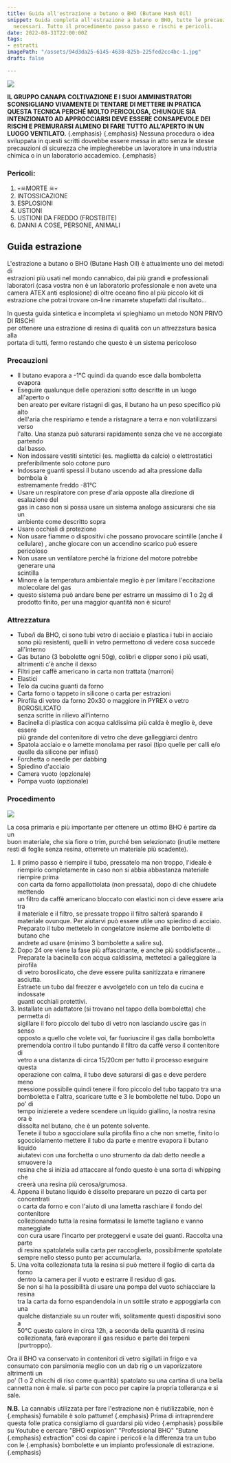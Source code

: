```yaml
---
title: Guida all'estrazione a butano o BHO (Butane Hash Oil)
snippet: Guida completa all'estrazione a butano o BHO, tutte le precauzioni e attrezzatura
  necessari. Tutto il procedimento passo passo e rischi e pericoli.
date: 2022-08-31T22:00:00Z
tags:
- estratti
imagePath: "/assets/94d3da25-6145-4638-825b-225fed2cc4bc-1.jpg"
draft: false

---
```

![](/assets/94d3da25-6145-4638-825b-225fed2cc4bc-1.jpg)

**IL GRUPPO CANAPA COLTIVAZIONE E I SUOI AMMINISTRATORI SCONSIGLIANO VIVAMENTE DI TENTARE DI METTERE IN PRATICA QUESTA TECNICA PERCHÉ MOLTO PERICOLOSA, CHIUNQUE SIA INTENZIONATO AD APPROCCIARSI DEVE ESSERE CONSAPEVOLE DEI RISCHI E PREMURARSI ALMENO DI FARE TUTTO ALL'APERTO IN UN LUOGO VENTILATO.**   {.emphasis}
   {.emphasis}
Nessuna procedura o idea sviluppata in questi scritti dovrebbe essere messa in atto senza le stesse precauzioni di sicurezza che impiegherebbe un lavoratore in una industria chimica o in un laboratorio accademico. {.emphasis}

### Pericoli:

1. 💀☠MORTE ☠💀
2. INTOSSICAZIONE
3. ESPLOSIONI
4. USTIONI
5. USTIONI DA FREDDO (FROSTBITE)
6. DANNI A COSE, PERSONE, ANIMALI

## Guida estrazione

L'estrazione a butano o BHO (Butane Hash Oil) è attualmente uno dei metodi di  
estrazioni più usati nel mondo cannabico, dai più grandi e professionali  
laboratori (casa vostra non è un laboratorio professionale e non avete una  
camera ATEX anti esplosione) di oltre oceano fino al più piccolo kit di  
estrazione che potrai trovare on-line rimarrete stupefatti dal risultato...

In questa guida sintetica e incompleta vi spieghiamo un metodo NON PRIVO DI RISCHI  
per ottenere una estrazione di resina di qualità con un attrezzatura basica alla  
portata di tutti, fermo restando che questo è un sistema pericoloso

### Precauzioni

* Il butano evapora a -1°C quindi da quando esce dalla bomboletta evapora
* Eseguire qualunque delle operazioni sotto descritte in un luogo all'aperto o  
  ben areato per evitare ristagni di gas, il butano ha un peso specifico più alto  
  dell'aria che respiriamo e tende a ristagnare a terra e non volatilizzarsi verso  
  l'alto. Una stanza può saturarsi rapidamente senza che ve ne accorgiate partendo  
  dal basso.
* Non indossare vestiti sintetici (es. maglietta da calcio) o elettrostatici preferibilmente solo cotone puro
* Indossare guanti spessi il butano uscendo ad alta pressione dalla bombola è  
  estremamente freddo -81°C
* Usare un respiratore con prese d'aria opposte alla direzione di esalazione del  
  gas in caso non si possa usare un sistema analogo assicurarsi che sia un  
  ambiente come descritto sopra
* Usare occhiali di protezione
* Non usare fiamme o dispositivi che possano provocare scintille (anche il  
  cellulare) , anche giocare con un accendino scarico può essere pericoloso
* Non usare un ventilatore perché la frizione del motore potrebbe generare una  
  scintilla
* Minore è la temperatura ambientale meglio è per limitare l'eccitazione  
  molecolare del gas
* questo sistema può andare bene per estrarre un massimo di 1 o 2g di prodotto finito, per una maggior quantità non è sicuro!

### Attrezzatura

* Tubo/i da BHO, ci sono tubi vetro di acciaio e plastica i tubi in acciaio  
  sono più resistenti, quelli in vetro permettono di vedere cosa succede  
  all'interno
* Gas butano (3 bobolette ogni 50g), colibrì e clipper sono i più usati,  
  altrimenti c'è anche il dexso
* Filtri per caffè americano in carta non trattata (marroni)
* Elastici
* Telo da cucina guanti da forno
* Carta forno o tappeto in silicone o carta per estrazioni
* Pirofila di vetro da forno 20x30 o maggiore in PYREX o vetro BOROSILICATO  
  senza scritte in rilievo all'interno
* Bacinella di plastica con acqua caldissima più calda è meglio è, deve essere  
  più grande del contenitore di vetro che deve galleggiarci dentro
* Spatola acciaio e o lamette monolama per rasoi (tipo quelle per calli e/o  
  quelle da silicone per infissi)
* Forchetta o needle per dabbing
* Spiedino d'acciaio
* Camera vuoto (opzionale)
* Pompa vuoto (opzionale)

### Procedimento

![](/assets/ed5c5008-fe13-46b5-a4ac-9d21437c52c8.jpeg)

La cosa primaria e più importante per ottenere un ottimo BHO è partire da un  
buon materiale, che sia fiore o trim, purché ben selezionato (inutile mettere  
resti di foglie senza resina, otterrete un materiale più scadente).

1. Il primo passo è riempire il tubo, pressatelo ma non troppo, l'ideale è  
   riempirlo completamente in caso non si abbia abbastanza materiale riempire prima  
   con carta da forno appallottolata (non pressata), dopo di che chiudete mettendo  
   un filtro da caffè americano bloccato con elastici non ci deve essere aria tra  
   il materiale e il filtro, se pressate troppo il filtro salterà sparando il  
   materiale ovunque. Per aiutarvi può essere utile uno spiedino di acciaio.  
   Preparato il tubo mettetelo in congelatore insieme alle bombolette di butano che  
   andrete ad usare (minimo 3 bombolette a salire su).
2. Dopo 24 ore viene la fase più affascinante, e anche più soddisfacente...  
   Preparate la bacinella con acqua caldissima, metteteci a galleggiare la pirofila  
   di vetro borosilicato, che deve essere pulita sanitizzata e rimanere asciutta.  
   Estraete un tubo dal freezer e avvolgetelo con un telo da cucina e indossate  
   guanti occhiali protettivi.
3. Installate un adattatore (si trovano nel tappo della bomboletta) che permetta di  
   sigillare il foro piccolo del tubo di vetro non lasciando uscire gas in senso  
   opposto a quello che volete voi, far fuoriuscire il gas dalla bomboletta  
   premendola contro il tubo puntando il filtro da caffè verso il contenitore di  
   vetro a una distanza di circa 15/20cm per tutto il processo eseguire questa  
   operazione con calma, il tubo deve saturarsi di gas e deve perdere meno  
   pressione possibile quindi tenere il foro piccolo del tubo tappato tra una  
   bomboletta e l'altra, scaricare tutte e 3 le bombolette nel tubo. Dopo un po' di  
   tempo inizierete a vedere scendere un liquido giallino, la nostra resina ora è  
   dissolta nel butano, che è un potente solvente.  
   Tenete il tubo a sgocciolare sulla pirofila fino a che non smette, finito lo  
   sgocciolamento mettere il tubo da parte e mentre evapora il butano liquido  
   aiutatevi con una forchetta o uno strumento da dab detto needle a smuovere la  
   resina che si inizia ad attaccare al fondo questo è una sorta di whipping che  
   creerà una resina più cerosa/grumosa.
4. Appena il butano liquido è dissolto preparare un pezzo di carta per concentrati  
   o carta da forno e con l'aiuto di una lametta raschiare il fondo del contenitore  
   collezionando tutta la resina formatasi le lamette tagliano e vanno maneggiate  
   con cura usare l'incarto per proteggervi e usate dei guanti. Raccolta una parte  
   di resina spatolatela sulla carta per raccoglierla, possibilmente spatolate  
   sempre nello stesso punto per accumularla.
5. Una volta collezionata tuta la resina si può mettere il foglio di carta da forno  
   dentro la camera per il vuoto e estrarre il residuo di gas.  
   Se non si ha la possibilità di usare una pompa del vuoto schiacciare la resina  
   tra la carta da forno espandendola in un sottile strato e appoggiarla con una  
   qualche distanziale su un router wifi, solitamente questi dispositivi sono a  
   50°C questo calore in circa 12h, a seconda della quantità di resina  
   collezionata, farà evaporare il gas residuo e parte dei terpeni (purtroppo).

Ora il BHO va conservato in contenitori di vetro sigillati in frigo e va  
consumato con parsimonia meglio con un dab rig o un vaporizzatore altrimenti un  
po' (1 o 2 chicchi di riso come quantità) spatolato su una cartina di una bella  
cannetta non è male. si parte con poco per capire la propria tolleranza e si  
sale.

**N.B.** La cannabis utilizzata per fare l'estrazione non è riutilizzabile, non è   {.emphasis}
fumabile è solo pattume!   {.emphasis}
Prima di intraprendere questa folle pratica consigliamo di guardarsi più video   {.emphasis}
possibile su Youtube e cercare "BHO explosion" "Professional BHO" "Butane   {.emphasis}
extraction" così da capire i pericoli e la differenza tra un tubo con le   {.emphasis}
bombolette e un impianto professionale di estrazione. {.emphasis}